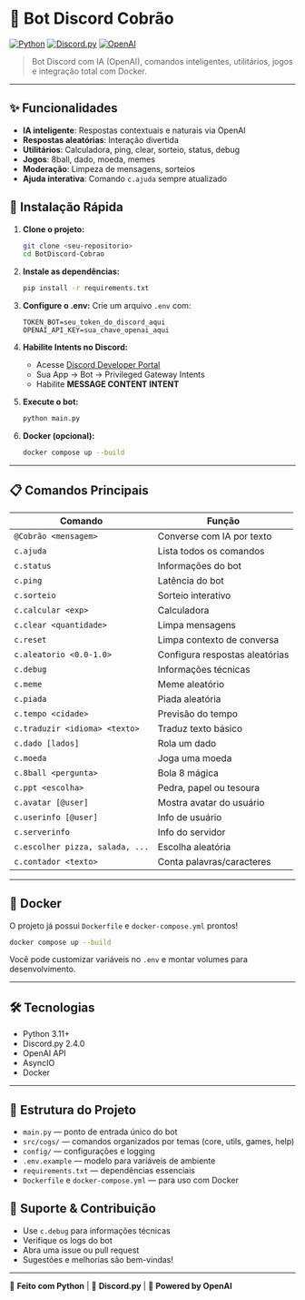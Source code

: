 # 🐍 Bot Discord Cobrão

[![Python](https://img.shields.io/badge/Python-3.11-blue?logo=python)](https://www.python.org/)
[![Discord.py](https://img.shields.io/badge/discord.py-2.4.0-blue?logo=discord)](https://discordpy.readthedocs.io/)
[![OpenAI](https://img.shields.io/badge/OpenAI-API-green?logo=openai)](https://platform.openai.com/)

> Bot Discord com IA (OpenAI), comandos inteligentes, utilitários, jogos e integração total com Docker.

---

## ✨ Funcionalidades

- **IA inteligente**: Respostas contextuais e naturais via OpenAI
- **Respostas aleatórias**: Interação divertida
- **Utilitários**: Calculadora, ping, clear, sorteio, status, debug
- **Jogos**: 8ball, dado, moeda, memes
- **Moderação**: Limpeza de mensagens, sorteios
- **Ajuda interativa**: Comando `c.ajuda` sempre atualizado

## 🚀 Instalação Rápida

1. **Clone o projeto:**

   ```bash
   git clone <seu-repositorio>
   cd BotDiscord-Cobrao
   ```

2. **Instale as dependências:**

   ```bash
   pip install -r requirements.txt
   ```

3. **Configure o .env:**
   Crie um arquivo `.env` com:

   ```env
   TOKEN_BOT=seu_token_do_discord_aqui
   OPENAI_API_KEY=sua_chave_openai_aqui
   ```

4. **Habilite Intents no Discord:**

   - Acesse [Discord Developer Portal](https://discord.com/developers/applications/)
   - Sua App → Bot → Privileged Gateway Intents
   - Habilite **MESSAGE CONTENT INTENT**

5. **Execute o bot:**

   ```bash
   python main.py
   ```

6. **Docker (opcional):**
   ```bash
   docker compose up --build
   ```

---

## 📋 Comandos Principais

| Comando                         | Função                         |
| ------------------------------- | ------------------------------ |
| `@Cobrão <mensagem>`            | Converse com IA por texto      |
| `c.ajuda`                       | Lista todos os comandos        |
| `c.status`                      | Informações do bot             |
| `c.ping`                        | Latência do bot                |
| `c.sorteio`                     | Sorteio interativo             |
| `c.calcular <exp>`              | Calculadora                    |
| `c.clear <quantidade>`          | Limpa mensagens                |
| `c.reset`                       | Limpa contexto de conversa     |
| `c.aleatorio <0.0-1.0>`         | Configura respostas aleatórias |
| `c.debug`                       | Informações técnicas           |
| `c.meme`                        | Meme aleatório                 |
| `c.piada`                       | Piada aleatória                |
| `c.tempo <cidade>`              | Previsão do tempo              |
| `c.traduzir <idioma> <texto>`   | Traduz texto básico            |
| `c.dado [lados]`                | Rola um dado                   |
| `c.moeda`                       | Joga uma moeda                 |
| `c.8ball <pergunta>`            | Bola 8 mágica                  |
| `c.ppt <escolha>`               | Pedra, papel ou tesoura        |
| `c.avatar [@user]`              | Mostra avatar do usuário       |
| `c.userinfo [@user]`            | Info de usuário                |
| `c.serverinfo`                  | Info do servidor               |
| `c.escolher pizza, salada, ...` | Escolha aleatória              |
| `c.contador <texto>`            | Conta palavras/caracteres      |

---

## 🐳 Docker

O projeto já possui `Dockerfile` e `docker-compose.yml` prontos!

```bash
docker compose up --build
```

Você pode customizar variáveis no `.env` e montar volumes para desenvolvimento.

---

## 🛠 Tecnologias

- Python 3.11+
- Discord.py 2.4.0
- OpenAI API
- AsyncIO
- Docker

---

## 🧹 Estrutura do Projeto

- `main.py` — ponto de entrada único do bot
- `src/cogs/` — comandos organizados por temas (core, utils, games, help)
- `config/` — configurações e logging
- `.env.example` — modelo para variáveis de ambiente
- `requirements.txt` — dependências essenciais
- `Dockerfile` e `docker-compose.yml` — para uso com Docker

## 🤝 Suporte & Contribuição

- Use `c.debug` para informações técnicas
- Verifique os logs do bot
- Abra uma issue ou pull request
- Sugestões e melhorias são bem-vindas!

---

🐍 **Feito com Python** | 💙 **Discord.py** | 🤖 **Powered by OpenAI**
